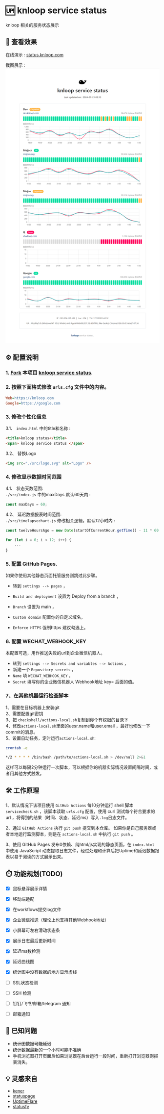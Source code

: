 # 🆙 knloop service status

knloop 相关的服务状态展示

## 👀 查看效果

在线演示 : [status.knloop.com](https://status.knloop.com)


截图展示 :
![截图展示](public/20240721051941.png)

## ⚙️ 配置说明

### 1. [Fork](https://github.com/shadowqcom/knloop-service-status/fork) 本项目 [knloop service status](https://github.com/shadowqcom/knloop-service-status/fork).
### 2. 按照下面格式修改 `urls.cfg` 文件中的内容。  
  
```cfg
Web=https://knloop.com
Google=https://google.com
```

### 3. 修改个性化信息

3.1、 `index.html` 中的title和名称 :
```html
<title>knloop status</title>
<span> knloop service status </span>
```  
3.2、 替换Logo
```html
<img src="./src/logo.svg" alt="Logo" />
```

### 4. 修改显示数据时间范围
4.1、 状态天数范围:  
`./src/index.js` 中的maxDays 默认60天内 :
```js
const maxDays = 60;
```
4.2、 延迟数据报表时间范围:  
`./src/timelapsechart.js` 修改相关逻辑，默认12小时内 :  
```js
const twelveHoursAgo = new Date(startOfCurrentHour.getTime() - 11 * 60 * 60 * 1000);
```
```js
for (let i = 0; i < 12; i++) {
    ···
}
```

### 5. 配置 GitHub Pages.

如果你使用其他静态页面托管服务则跳过此步骤。  

- 转到 `settings --> pages` ，

- `Build and deployment`  设置为 Deploy from a branch ，

- `Branch`  设置为 main ，

- `Custom domain`  配置你的自定义域名，

- `Enforce HTTPS`  强制https 建议勾选上。

### 6. 配置 WECHAT_WEBHOOK_KEY

本配置可选，用作推送失败的url到企业微信机器人。
- 转到 `settings --> Secrets and variables --> Actions` ，
- 新建一个 `Repository secrets` ，
- `Name` 填 `WECHAT_WEBHOOK_KEY` ，
- `Secret` 填写你的企业微信机器人 Webhook地址 key= 后面的值。

### 7、在其他机器运行检查脚本
1、需要在目标机器上安装git  
2、需要配置git密钥  
3、把 `checkshell/actions-local.sh`复制到你个有权限的目录下   
4、修改`actions-local.sh`里面的uesr.name和user.email ，最好也修改一下commit的消息。  
5、设置自动任务，定时运行`actions-local.sh`:  

```sh
crontab -e
```
```sh
*/2 * * * * /bin/bash /path/to/actions-local.sh > /dev/null 2>&1
```
这样可以每隔2分钟运行一次脚本，可以根据你的机器实际情况设置间隔时间，或者用其他方式触发。  

## 🛠️ 工作原理

1、默认情况下该项目使用 `GitHub Actions` 每10分钟运行 shell 脚本 `servicecheck.sh` ，该脚本读取 `urls.cfg` 配置，使用 curl 测试每个符合要求的 url ，将得到的结果（时间、状态、延迟ms）写入`.log`日志文件。

2、通过 `GitHub Actions` 执行 `git push` 提交到本仓库。 如果你是自己服务器或者本地运行监测脚本，则是在 `actions-local.sh` 中执行 `git push` 。

3、使用 GitHub Pages 发布0依赖、纯html/js实现的静态页面，在 `index.html` 中使用 JavaScript 动态提取日志文件，经过处理和计算后把Uptime和延迟数据报表以易于阅读的方式展示出来。

## ⏱️ 功能规划(TODO)
- [x] 鼠标悬浮展示详情
- [x] 移动端适配
- [x] 在workflows提交log文件
- [x] 企业微信推送（理论上也支持其他Webhook地址）
- [x] 小屏幕可左右滑动状态条
- [x] 展示日志最后更新时间
- [x] 延迟ms数检测
- [x] 延迟曲线图
- [x] 统计图中没有数据的地方显示虚线
- [ ] SSL状态检测
- [ ] SSH 检测
- [ ] 钉钉/飞书/邮箱/telegram 通知
- [ ] 邮箱通知


## 🐞 已知问题
- ~~统计图数据可能延迟~~
- ~~统计数据最新的一个小时可能不准确~~
- 手机浏览器打开页面后如果浏览器在后台运行一段时间，重新打开浏览器则报表消失。

## 💡 灵感来自
- [kener](https://github.com/rajnandan1/kener)
- [statuspage](https://github.com/statsig-io/statuspage/)
- [UptimeFlare](https://github.com/lyc8503/UptimeFlare)
- [statusfy](https://github.com/juliomrqz/statusfy)
